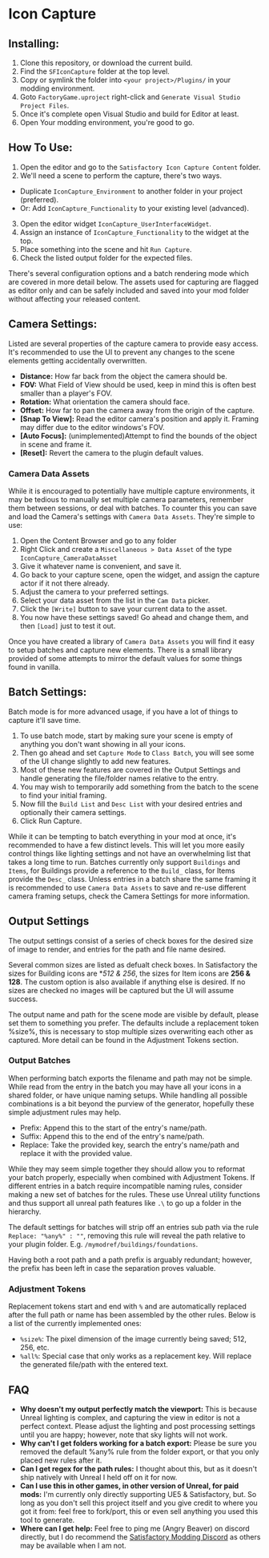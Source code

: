# Icon Capture

## Installing:
1. Clone this repository, or download the current build.
2. Find the `SFIconCapture` folder at the top level.
3. Copy or symlink the folder into `<your project>/Plugins/` in your modding environment.
4. Goto `FactoryGame.uproject` right-click and `Generate Visual Studio Project Files`.
5. Once it's complete open Visual Studio and build for Editor at least.
6. Open Your modding environment, you're good to go.


## How To Use:
1. Open the editor and go to the `Satisfactory Icon Capture Content` folder.
2. We'll need a scene to perform the capture, there's two ways.
  * Duplicate `IconCapture_Environment` to another folder in your project (preferred).
  * Or: Add `IconCapture_Functionality` to your existing level (advanced).
3. Open the editor widget `IconCapture_UserInterfaceWidget`.
4. Assign an instance of `IconCapture_Functionality` to the widget at the top.
5. Place something into the scene and hit `Run Capture`.
6. Check the listed output folder for the expected files.

There's several configuration options and a batch rendering mode which are covered in more detail below.
The assets used for capturing are flagged as editor only and can be safely included and saved into your mod folder without affecting your released content.

## Camera Settings:
Listed are several properties of the capture camera to provide easy access. It's recommended to use the UI to prevent any changes to the scene elements getting accidentally overwritten.

* **Distance:** How far back from the object the camera should be.
* **FOV:** What Field of View should be used, keep in mind this is often best smaller than a player's FOV.
* **Rotation:** What orientation the camera should face.
* **Offset:** How far to pan the camera away from the origin of the capture.
* **[Snap To View]:** Read the editor camera's position and apply it. Framing may differ due to the editor windows's FOV.
* **[Auto Focus]:** (unimplemented)Attempt to find the bounds of the object in scene and frame it.
* **[Reset]:** Revert the camera to the plugin default values.

### Camera Data Assets
While it is encouraged to potentially have multiple capture environments, it may be tedious to manually set multiple camera parameters, remember them between sessions, or deal with batches.
To counter this you can save and load the Camera's settings with `Camera Data Assets`. They're simple to use:

1. Open the Content Browser and go to any folder
2. Right Click and create a `Miscellaneous > Data Asset` of the type `IconCapture_CameraDataAsset`
3. Give it whatever name is convenient, and save it.
4. Go back to your capture scene, open the widget, and assign the capture actor if it not there already.
5. Adjust the camera to your preferred settings.
6. Select your data asset from the list in the `Cam Data` picker.
7. Click the `[Write]` button to save your current data to the asset.
8. You now have these settings saved! Go ahead and change them, and then `[Load]` just to test it out.

Once you have created a library of `Camera Data Assets` you will find it easy to setup batches and capture new elements.
There is a small library provided of some attempts to mirror the default values for some things found in vanilla.


## Batch Settings:
Batch mode is for more advanced usage, if you have a lot of things to capture it'll save time.

1. To use batch mode, start by making sure your scene is empty of anything you don't want showing in all your icons.
2. Then go ahead and set `Capture Mode` to `Class Batch`, you will see some of the UI change slightly to add new features.
3. Most of these new features are covered in the Output Settings and handle generating the file/folder names relative to the entry.
4. You may wish to temporarily add something from the batch to the scene to find your initial framing.
5. Now fill the `Build List` and `Desc List` with your desired entries and optionally their camera settings.
6. Click Run Capture.

While it can be tempting to batch everything in your mod at once, it's recommended to have a few distinct levels.
This will let you more easily control things like lighting settings and not have an overwhelming list that takes a long time to run.
Batches currently only support `Buildings` and `Items`, for Buildings provide a reference to the `Build_` class, for Items provide the `Desc_` class.
Unless entries in a batch share the same framing it is recommended to use `Camera Data Assets` to save and re-use different camera framing setups, check the Camera Settings for more information.

## Output Settings
The output settings consist of a series of check boxes for the desired size of image to render, and entries for the path and file name desired.

Several common sizes are listed as defualt check boxes. In Satisfactory the sizes for Building icons are **512 & 256*, the sizes for Item icons are **256 & 128**.
The custom option is also available if anything else is desired.
If no sizes are checked no images will be captured but the UI will assume success.

The output name and path for the scene mode are visible by default, please set them to something you prefer.
The defaults include a replacement token %size%, this is necessary to stop multiple sizes overwriting each other as captured.
More detail can be found in the Adjustment Tokens section.

### Output Batches
When performing batch exports the filename and path may not be simple. While read from the entry in the batch you may have all your icons in a shared folder, or have unique naming setups.
While handling all possible combinations is a bit beyond the purview of the generator, hopefully these simple adjustment rules may help.

* Prefix: Append this to the start of the entry's name/path.
* Suffix: Append this to the end of the entry's name/path.
* Replace: Take the provided key, search the entry's name/path and replace it with the provided value.

While they may seem simple together they should allow you to reformat your batch properly, especially when combined with Adjustment Tokens.
If different entries in a batch require incompatible naming rules, consider making a new set of batches for the rules.
These use Unreal utility functions and thus support all unreal path features like `.\` to go up a folder in the hierarchy.

The default settings for batches will strip off an entries sub path via the rule `Replace: "%any%" : ""`, removing this rule will reveal the path relative to your plugin folder. E.g. `/mymodref/buildings/foundations`.

Having both a root path and a path prefix is arguably redundant; however, the prefix has been left in case the separation proves valuable.

### Adjustment Tokens
Replacement tokens start and end with `%` and are automatically replaced after the full path or name has been assembled by the other rules.
Below is a list of the currently implemented ones:

* `%size%`: The pixel dimension of the image currently being saved; 512, 256, etc.
* `%all%`: Special case that only works as a replacement key. Will replace the generated file/path with the entered text.

## FAQ
* **Why doesn't my output perfectly match the viewport:** This is because Unreal lighting is complex, and capturing the view in editor is not a perfect context. Please adjust the lighting and post processing settings until you are happy; however, note that sky lights will not work.
* **Why can't I get folders working for a batch export:** Please be sure you removed the default %any% rule from the folder export, or that you only placed new rules after it.
* **Can I get regex for the path rules:** I thought about this, but as it doesn't ship natively with Unreal I held off on it for now.
* **Can I use this in other games, in other version of Unreal, for paid mods:** I'm currently only directly supporting UE5 & Satisfactory, but. So long as you don't sell this project itself and you give credit to where you got it from: feel free to fork/port, this or even sell anything you used this tool to generate.
* **Where can I get help:** Feel free to ping me (Angry Beaver) on discord directly, but I do recommend the [Satisfactory Modding Discord](https://discord.gg/WuUnswMNYN) as others may be available when I am not.

